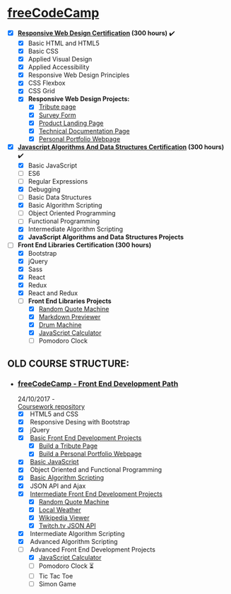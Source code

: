 # [freeCodeCamp](https://www.freecodecamp.org/)
- [x] **[Responsive Web Design Certification](https://www.freecodecamp.org/certification/jpacsai/responsive-web-design) (300 hours)**  ✔️
    - [x] Basic HTML and HTML5 
    - [X] Basic CSS
    - [x] Applied Visual Design
    - [x] Applied Accessibility
    - [x] Responsive Web Design Principles
    - [x] CSS Flexbox
    - [x] CSS Grid
    - [x] **Responsive Web Design Projects:**
      - [x] [Tribute page](https://jpacsai.github.io/freeCodeCamp/ResponsiveWebDesign_Projects/Tribute_page/)
      - [x] [Survey Form](https://jpacsai.github.io/freeCodeCamp/ResponsiveWebDesign_Projects/Survey_Form/)
      - [x] [Product Landing Page](https://jpacsai.github.io/freeCodeCamp/ResponsiveWebDesign_Projects/Product_Landing_Page/)
      - [x] [Technical Documentation Page](https://jpacsai.github.io/freeCodeCamp/ResponsiveWebDesign_Projects/Technical_Documentation/)
      - [x] [Personal Portfolio Webpage](https://jpacsai.github.io/freeCodeCamp/ResponsiveWebDesign_Projects/Portfolio_page/)
- [x] **[Javascript Algorithms And Data Structures Certification](https://www.freecodecamp.org/certification/jpacsai/javascript-algorithms-and-data-structures) (300 hours)** ✔️
    - [x] Basic JavaScript
    - [ ] ES6
    - [ ] Regular Expressions
    - [x] Debugging
    - [ ] Basic Data Structures
    - [x] Basic Algorithm Scripting
    - [ ] Object Oriented Programming
    - [ ] Functional Programming
    - [x] Intermediate Algorithm Scripting
    - [x] **JavaScript Algorithms and Data Structures Projects**
- [ ] **Front End Libraries Certification (300 hours)**
    - [x] Bootstrap
    - [x] jQuery
    - [x] Sass
    - [x] React
    - [x] Redux
    - [x] React and Redux
    - [ ] **Front End Libraries Projects**
      - [x] [Random Quote Machine](https://jpacsai.github.io/freeCodeCamp/IntermediateProjects/QuoteMachine/)
      - [x] [Markdown Previewer](https://codepen.io/jutzee/full/RYbgzy/)
      - [x] [Drum Machine](https://jpacsai.github.io/drum-machine-app/)
      - [x] [JavaScript Calculator ](https://jpacsai.github.io/freeCodeCamp/AdvancedProjects/Calculator/)
      - [ ] Pomodoro Clock

## OLD COURSE STRUCTURE:

- ### [**freeCodeCamp - Front End Development Path**](https://www.freecodecamp.org/)  
  24/10/2017 -  
  [Coursework repository](https://github.com/jpacsai/freeCodeCamp)  
  - [x] &nbsp;HTML5 and CSS  
  - [x] &nbsp;Responsive Desing with Bootstrap  
  - [x] &nbsp;jQuery  
  - [x] &nbsp;[Basic Front End Development Projects](https://github.com/jpacsai/freeCodeCamp/tree/master/BasicProjects)
     - [x] [Build a Tribute Page](https://jpacsai.github.io/freeCodeCamp/BasicProjects/Tribute_page/)
     - [x] [Build a Personal Portfolio Webpage](https://jpacsai.github.io/freeCodeCamp/BasicProjects/Portfolio_page/)
  - [x] &nbsp;[Basic JavaScript](https://github.com/jpacsai/freeCodeCamp/tree/master/BasicJavaSript)
  - [x] &nbsp;Object Oriented and Functional Programming    
  - [x] &nbsp;[Basic Algorithm Scripting](https://github.com/jpacsai/freeCodeCamp/tree/master/BasicAlgorithms)
  - [x] &nbsp;JSON API and Ajax
  - [x] &nbsp;[Intermediate Front End Development Projects](https://github.com/jpacsai/freeCodeCamp/tree/master/IntermediateProjects)
     - [x] [Random Quote Machine](https://jpacsai.github.io/freeCodeCamp/IntermediateProjects/QuoteMachine/)
     - [x] [Local Weather](https://jpacsai.github.io/freeCodeCamp/IntermediateProjects/LocalWeather/)
     - [x] [Wikipedia Viewer](https://jpacsai.github.io/freeCodeCamp/IntermediateProjects/WikipediaViewer/)
     - [x] [Twitch.tv JSON API](https://jpacsai.github.io/freeCodeCamp/IntermediateProjects/Twitchtv/)
  - [x] &nbsp;Intermediate Algorithm Scripting 
  - [x] &nbsp;Advanced Algorithm Scripting  
  - [ ] &nbsp;Advanced Front End Development Projects
     - [x] [JavaScript Calculator](https://jpacsai.github.io/freeCodeCamp/AdvancedProjects/Calculator/)
     - [ ] Pomodoro Clock :hourglass_flowing_sand:
     - [ ] Tic Tac Toe
     - [ ] Simon Game
